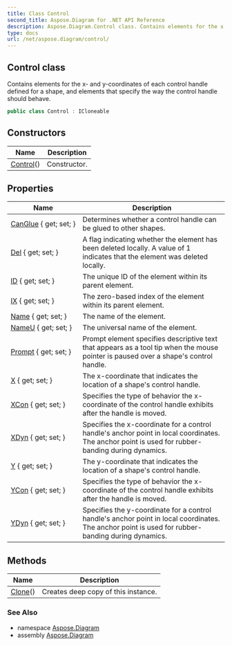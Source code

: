 ```yaml
---
title: Class Control
second_title: Aspose.Diagram for .NET API Reference
description: Aspose.Diagram.Control class. Contains elements for the x and ycoordinates of each control handle defined for a shape and elements that specify the way the control handle should behave
type: docs
url: /net/aspose.diagram/control/
---
```

## Control class

Contains elements for the x- and y-coordinates of each control handle defined for a shape, and elements that specify the way the control handle should behave.

```csharp
public class Control : ICloneable
```

## Constructors

| Name | Description |
| --- | --- |
| [Control](control/)() | Constructor. |

## Properties

| Name | Description |
| --- | --- |
| [CanGlue](../../aspose.diagram/control/canglue/) { get; set; } | Determines whether a control handle can be glued to other shapes. |
| [Del](../../aspose.diagram/control/del/) { get; set; } | A flag indicating whether the element has been deleted locally. A value of 1 indicates that the element was deleted locally. |
| [ID](../../aspose.diagram/control/id/) { get; set; } | The unique ID of the element within its parent element. |
| [IX](../../aspose.diagram/control/ix/) { get; set; } | The zero-based index of the element within its parent element. |
| [Name](../../aspose.diagram/control/name/) { get; set; } | The name of the element. |
| [NameU](../../aspose.diagram/control/nameu/) { get; set; } | The universal name of the element. |
| [Prompt](../../aspose.diagram/control/prompt/) { get; set; } | Prompt element specifies descriptive text that appears as a tool tip when the mouse pointer is paused over a shape's control handle. |
| [X](../../aspose.diagram/control/x/) { get; set; } | The x-coordinate that indicates the location of a shape's control handle. |
| [XCon](../../aspose.diagram/control/xcon/) { get; set; } | Specifies the type of behavior the x-coordinate of the control handle exhibits after the handle is moved. |
| [XDyn](../../aspose.diagram/control/xdyn/) { get; set; } | Specifies the x-coordinate for a control handle's anchor point in local coordinates. The anchor point is used for rubber-banding during dynamics. |
| [Y](../../aspose.diagram/control/y/) { get; set; } | The y-coordinate that indicates the location of a shape's control handle. |
| [YCon](../../aspose.diagram/control/ycon/) { get; set; } | Specifies the type of behavior the x-coordinate of the control handle exhibits after the handle is moved. |
| [YDyn](../../aspose.diagram/control/ydyn/) { get; set; } | Specifies the y-coordinate for a control handle's anchor point in local coordinates. The anchor point is used for rubber-banding during dynamics. |

## Methods

| Name | Description |
| --- | --- |
| [Clone](../../aspose.diagram/control/clone/)() | Creates deep copy of this instance. |

### See Also

* namespace [Aspose.Diagram](../../aspose.diagram/)
* assembly [Aspose.Diagram](../../)


